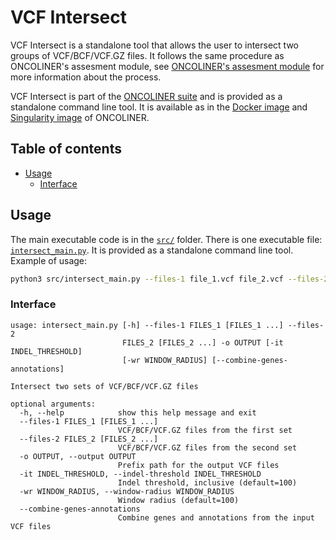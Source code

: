 # VCF Intersect<!-- omit in toc -->

VCF Intersect is a standalone tool that allows the user to intersect two groups of VCF/BCF/VCF.GZ files. It follows the same procedure as ONCOLINER's assesment module, see [ONCOLINER's assesment module](../../modules/oncoliner_assesment/) for more information about the process.

VCF Intersect is part of the [ONCOLINER suite](../../README.md) and is provided as a standalone command line tool. It is available as in the [Docker image](../../Dockerfile) and [Singularity image](../../singularity.def) of ONCOLINER.

## Table of contents<!-- omit in toc -->
- [Usage](#usage)
  - [Interface](#interface)


## Usage

The main executable code is in the [`src/`](/src/) folder. There is one executable file: [`intersect_main.py`](/src/intersect_main.py). It is provided as a standalone command line tool. Example of usage:

```bash
python3 src/intersect_main.py --files-1 file_1.vcf file_2.vcf --files-2 file_3.vcf file_4.vcf -o intersect_out
```

### Interface

```
usage: intersect_main.py [-h] --files-1 FILES_1 [FILES_1 ...] --files-2
                         FILES_2 [FILES_2 ...] -o OUTPUT [-it INDEL_THRESHOLD]
                         [-wr WINDOW_RADIUS] [--combine-genes-annotations]

Intersect two sets of VCF/BCF/VCF.GZ files

optional arguments:
  -h, --help            show this help message and exit
  --files-1 FILES_1 [FILES_1 ...]
                        VCF/BCF/VCF.GZ files from the first set
  --files-2 FILES_2 [FILES_2 ...]
                        VCF/BCF/VCF.GZ files from the second set
  -o OUTPUT, --output OUTPUT
                        Prefix path for the output VCF files
  -it INDEL_THRESHOLD, --indel-threshold INDEL_THRESHOLD
                        Indel threshold, inclusive (default=100)
  -wr WINDOW_RADIUS, --window-radius WINDOW_RADIUS
                        Window radius (default=100)
  --combine-genes-annotations
                        Combine genes and annotations from the input VCF files
```
